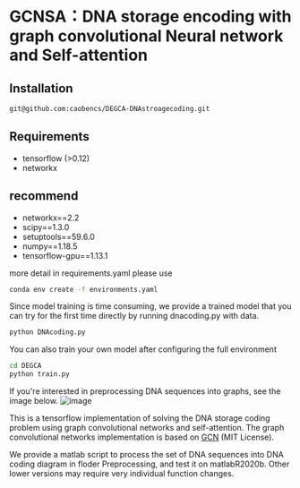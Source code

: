 # GCNSA：DNA storage encoding with graph convolutional Neural network and Self-attention

## Installation

```bash
git@github.com:caobencs/DEGCA-DNAstroagecoding.git
```

## Requirements
* tensorflow (>0.12)
* networkx
## recommend
* networkx==2.2
* scipy==1.3.0
* setuptools==59.6.0
* numpy==1.18.5
* tensorflow-gpu==1.13.1

more detail in requirements.yaml 
please use 
```bash
conda env create -f environments.yaml 
```

Since model training is time consuming, we provide a trained model that you can try for the first time directly by running dnacoding.py with data.
```bash
python DNAcoding.py
```
You can also train your own model after configuring the full environment
```bash
cd DEGCA
python train.py
```

If you're interested in preprocessing DNA sequences into graphs, see the image below.
![image](https://user-images.githubusercontent.com/87692512/189596982-09558b96-7f29-4f39-9804-45e174f753c0.png)

This is a tensorflow implementation of solving the DNA storage coding problem using graph convolutional networks and self-attention. The graph convolutional networks implementation is based on [GCN](https://github.com/tkipf/gcn) (MIT License).

We provide a matlab script to process the set of DNA sequences into DNA coding diagram in floder Preprocessing, and test it on matlabR2020b. Other lower versions may require very individual function changes.

